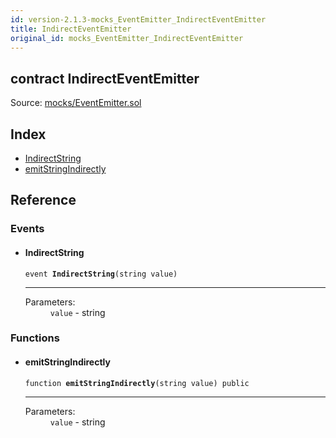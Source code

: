```yaml
---
id: version-2.1.3-mocks_EventEmitter_IndirectEventEmitter
title: IndirectEventEmitter
original_id: mocks_EventEmitter_IndirectEventEmitter
---
```


<div class="contract-doc"><div class="contract"><h2 class="contract-header"><span class="contract-kind">contract</span> IndirectEventEmitter</h2><div class="source">Source: <a href="https://github.com/OpenZeppelin/zeppelin-solidity/blob/v2.1.3/contracts/mocks/EventEmitter.sol" target="_blank">mocks/EventEmitter.sol</a></div></div><div class="index"><h2>Index</h2><ul><li><a href="mocks_EventEmitter_IndirectEventEmitter.html#IndirectString">IndirectString</a></li><li><a href="mocks_EventEmitter_IndirectEventEmitter.html#emitStringIndirectly">emitStringIndirectly</a></li></ul></div><div class="reference"><h2>Reference</h2><div class="events"><h3>Events</h3><ul><li><div class="item event"><span id="IndirectString" class="anchor-marker"></span><h4 class="name">IndirectString</h4><div class="body"><code class="signature">event <strong>IndirectString</strong><span>(string value) </span></code><hr/><dl><dt><span class="label-parameters">Parameters:</span></dt><dd><div><code>value</code> - string</div></dd></dl></div></div></li></ul></div><div class="functions"><h3>Functions</h3><ul><li><div class="item function"><span id="emitStringIndirectly" class="anchor-marker"></span><h4 class="name">emitStringIndirectly</h4><div class="body"><code class="signature">function <strong>emitStringIndirectly</strong><span>(string value) </span><span>public </span></code><hr/><dl><dt><span class="label-parameters">Parameters:</span></dt><dd><div><code>value</code> - string</div></dd></dl></div></div></li></ul></div></div></div>
